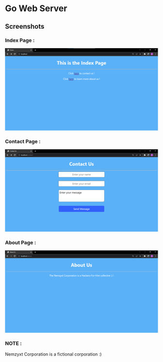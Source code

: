 # Go Web Server

## Screenshots

### Index Page : 
![img](https://github.com/nemzyxt/go-web-server/blob/main/screenshots/index.png?raw=true)

### Contact Page :
![img](https://github.com/nemzyxt/go-web-server/blob/main/screenshots/contact.png?raw=true)

### About Page :
![img](https://github.com/nemzyxt/go-web-server/blob/main/screenshots/about.png?raw=true)

### NOTE :
Nemzyxt Corporation is a fictional corporation :)
